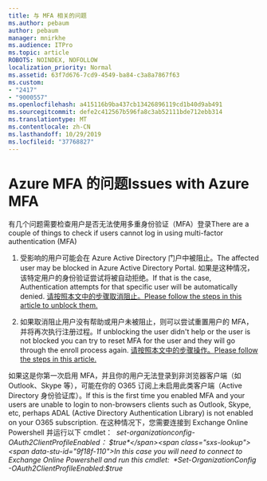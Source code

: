 ```yaml
---
title: 与 MFA 相关的问题
ms.author: pebaum
author: pebaum
manager: mnirkhe
ms.audience: ITPro
ms.topic: article
ROBOTS: NOINDEX, NOFOLLOW
localization_priority: Normal
ms.assetid: 63f7d676-7cd9-4549-ba84-c3a8a7867f63
ms.custom:
- "2417"
- "9000557"
ms.openlocfilehash: a415116b9ba437cb13426896119cd1b40d9ab491
ms.sourcegitcommit: defe2c412567b596fa8c3ab52111bde712ebb314
ms.translationtype: MT
ms.contentlocale: zh-CN
ms.lasthandoff: 10/29/2019
ms.locfileid: "37768827"
---
```

# <a name="issues-with-azure-mfa"></a><span data-ttu-id="9f18f-102">Azure MFA 的问题</span><span class="sxs-lookup"><span data-stu-id="9f18f-102">Issues with Azure MFA</span></span>
<span data-ttu-id="9f18f-103">有几个问题需要检查用户是否无法使用多重身份验证（MFA）登录</span><span class="sxs-lookup"><span data-stu-id="9f18f-103">There are a couple of things to check if users cannot log in using multi-factor authentication (MFA)</span></span>

1. <span data-ttu-id="9f18f-104">受影响的用户可能会在 Azure Active Directory 门户中被阻止。</span><span class="sxs-lookup"><span data-stu-id="9f18f-104">The affected user may be blocked in Azure Active Directory Portal.</span></span> <span data-ttu-id="9f18f-105">如果是这种情况，该特定用户的身份验证尝试将被自动拒绝。</span><span class="sxs-lookup"><span data-stu-id="9f18f-105">If that is the case, Authentication attempts for that specific user will be automatically denied.</span></span> [<span data-ttu-id="9f18f-106">请按照本文中的步骤取消阻止。</span><span class="sxs-lookup"><span data-stu-id="9f18f-106">Please follow the steps in this article to unblock them.</span></span>](https://docs.microsoft.com/azure/active-directory/authentication/howto-mfa-mfasettings#block-and-unblock-users)

2. <span data-ttu-id="9f18f-107">如果取消阻止用户没有帮助或用户未被阻止，则可以尝试重置用户的 MFA，并将再次执行注册过程。</span><span class="sxs-lookup"><span data-stu-id="9f18f-107">If unblocking the user didn't help or the user is not blocked you can try to reset MFA for the user and they will go through the enroll process again.</span></span> [<span data-ttu-id="9f18f-108">请按照本文中的步骤操作。</span><span class="sxs-lookup"><span data-stu-id="9f18f-108">Please follow the steps in this article.</span></span>](https://docs.microsoft.com/azure/active-directory/authentication/howto-mfa-userdevicesettings#require-users-to-provide-contact-methods-again)

<span data-ttu-id="9f18f-109">如果这是你第一次启用 MFA，并且你的用户无法登录到非浏览器客户端（如 Outlook、Skype 等），可能在你的 O365 订阅上未启用此类客户端（Active Directory 身份验证库）。</span><span class="sxs-lookup"><span data-stu-id="9f18f-109">If this is the first time you enabled MFA and your users are unable to login to non-browsers clients such as Outlook, Skype, etc, perhaps ADAL (Active Directory Authentication Library) is not enabled on your O365 subscription.</span></span> <span data-ttu-id="9f18f-110">在这种情况下，您需要连接到 Exchange Online Powershell 并运行以下 cmdlet：  *set-organizationconfig-OAuth2ClientProfileEnabled： $true*</span><span class="sxs-lookup"><span data-stu-id="9f18f-110">In this case you will need to connect to Exchange Online Powershell and run this cmdlet:  *Set-OrganizationConfig -OAuth2ClientProfileEnabled:$true*</span></span>